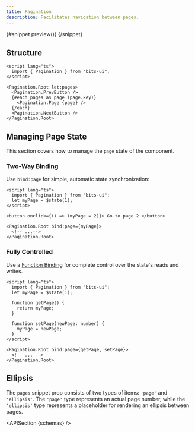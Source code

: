 ```yaml
---
title: Pagination
description: Facilitates navigation between pages.
---
```


<script>
	import { APISection, ComponentPreview, PaginationDemo, Callout } from '$lib/components/index.js'
	let { schemas } = $props()
</script>

<ComponentPreview name="pagination-demo" componentName="Pagination" variant="preview">

{#snippet preview()}
<PaginationDemo />
{/snippet}

</ComponentPreview>

## Structure

```svelte
<script lang="ts">
  import { Pagination } from "bits-ui";
</script>

<Pagination.Root let:pages>
  <Pagination.PrevButton />
  {#each pages as page (page.key)}
    <Pagination.Page {page} />
  {/each}
  <Pagination.NextButton />
</Pagination.Root>
```

## Managing Page State

This section covers how to manage the `page` state of the component.

### Two-Way Binding

Use `bind:page` for simple, automatic state synchronization:

```svelte
<script lang="ts">
  import { Pagination } from "bits-ui";
  let myPage = $state(1);
</script>

<button onclick={() => (myPage = 2)}> Go to page 2 </button>

<Pagination.Root bind:page={myPage}>
  <!-- ...-->
</Pagination.Root>
```

### Fully Controlled

Use a [Function Binding](https://svelte.dev/docs/svelte/bind#Function-bindings) for complete control over the state's reads and writes.

```svelte
<script lang="ts">
  import { Pagination } from "bits-ui";
  let myPage = $state(1);

  function getPage() {
    return myPage;
  }

  function setPage(newPage: number) {
    myPage = newPage;
  }
</script>

<Pagination.Root bind:page={getPage, setPage}>
  <!-- ... -->
</Pagination.Root>
```

## Ellipsis

The `pages` snippet prop consists of two types of items: `'page'` and `'ellipsis'`. The `'page'` type represents an actual page number, while the `'ellipsis'` type represents a placeholder for rendering an ellipsis between pages.

<APISection {schemas} />
